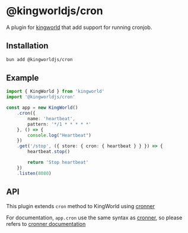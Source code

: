 # @kingworldjs/cron
A plugin for [kingworld](https://github.com/saltyaom/kingworld) that add support for running cronjob.

## Installation
```bash
bun add @kingworldjs/cron
```

## Example
```typescript
import { KingWorld } from 'kingworld'
import '@kingworldjs/cron'

const app = new KingWorld()
    .cron({
        name: 'heartbeat',
        pattern: '*/1 * * * * *'
    }, () => {
        console.log("Heartbeat")
    })
    .get('/stop', ({ store: { cron: { heartbeat } } }) => {
        heartbeat.stop()

        return 'Stop heartbeat'
    })
    .listen(8080)
```

## API
This plugin extends `cron` method to KingWorld using [cronner](https://github.com/hexagon/croner)

For documentation, `app.cron` use the same syntax as [cronner](https://github.com/hexagon/croner), so please refers to [cronner documentation](https://github.com/hexagon/croner)
